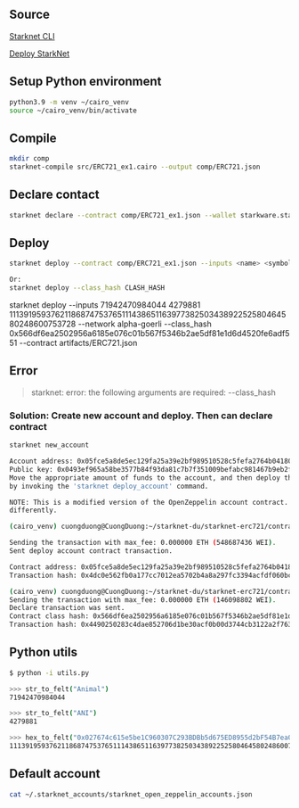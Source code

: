 ## Source

[Starknet CLI](https://docs.starknet.io/documentation/tools/CLI/commands/#starknet_deploy)

[Deploy StarkNet](https://medium.com/starknet-edu/deploying-to-starknet-with-the-universal-deployer-contract-c6de07092bfb)

## Setup Python environment

```sh
python3.9 -m venv ~/cairo_venv
source ~/cairo_venv/bin/activate
```

## Compile

```sh
mkdir comp
starknet-compile src/ERC721_ex1.cairo --output comp/ERC721.json
```

## Declare contact

```sh
starknet declare --contract comp/ERC721_ex1.json --wallet starkware.starknet.wallets.open_zeppelin.OpenZeppelinAccount --network alpha-goerli
```

## Deploy

```sh
starknet deploy --contract comp/ERC721_ex1.json --inputs <name> <symbol> <owner> --network alpha-goerli --no_wallet

Or:
starknet deploy --class_hash CLASH_HASH
```

starknet deploy --inputs 71942470984044 4279881 1113919593762118687475376511143865116397738250343892252580464580248600753728 --network alpha-goerli  --class_hash 0x566df6ea2502956a6185e076c01b567f5346b2ae5df81e1d6d4520fe6adf551 --contract artifacts/ERC721.json 

## Error

> starknet: error: the following arguments are required: --class_hash


### Solution: Create new account and deploy. Then can declare contract

```sh
starknet new_account

Account address: 0x05fce5a8de5ec129fa25a39e2bf989510528c5fefa2764b041802a0b21551990
Public key: 0x0493ef965a58be3577b84f93da81c7b7f351009befabc981467b9eb2f282a227
Move the appropriate amount of funds to the account, and then deploy the account
by invoking the 'starknet deploy_account' command.

NOTE: This is a modified version of the OpenZeppelin account contract. The signature is computed
differently.
```

```sh
(cairo_venv) cuongduong@CuongDuong:~/starknet-du/starknet-erc721/contracts$ starknet deploy_account

Sending the transaction with max_fee: 0.000000 ETH (548687436 WEI).
Sent deploy account contract transaction.

Contract address: 0x05fce5a8de5ec129fa25a39e2bf989510528c5fefa2764b041802a0b21551990
Transaction hash: 0x4dc0e562fb0a177cc7012ea5702b4a8a297fc3394acfdf060bcdde35283273c
```


```sh
(cairo_venv) cuongduong@CuongDuong:~/starknet-du/starknet-erc721/contracts$ starknet declare --contract comp/ERC721_ex1.json
Sending the transaction with max_fee: 0.000000 ETH (146098802 WEI).
Declare transaction was sent.
Contract class hash: 0x566df6ea2502956a6185e076c01b567f5346b2ae5df81e1d6d4520fe6adf551
Transaction hash: 0x4490250283c4dae852706d1be30acf0b00d3744cb3122a2f76336f9b6d2233
```

## Python utils

```sh
$ python -i utils.py

>>> str_to_felt("Animal")
71942470984044

>>> str_to_felt("ANI")
4279881

>>> hex_to_felt("0x027674c615e5be1C960307C293BDBb5d675ED8955d2bF54B7ea0cc130792b640")
1113919593762118687475376511143865116397738250343892252580464580248600753728
```

## Default account

```sh
cat ~/.starknet_accounts/starknet_open_zeppelin_accounts.json
```
